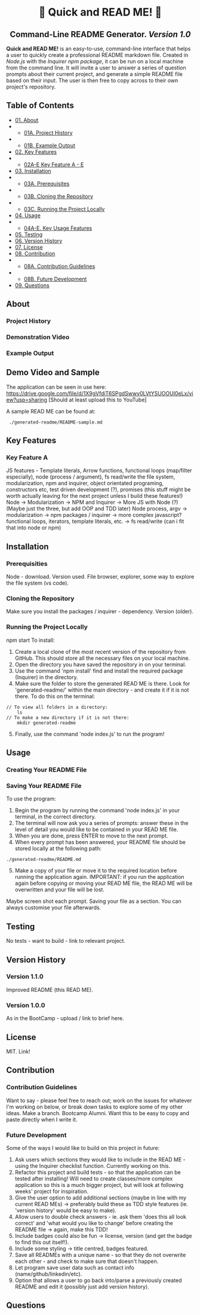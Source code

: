 <h1 align="center"> 🏃 Quick and READ ME! 📝</h1>
<h2 align="center"> Command-Line README Generator. <i> Version 1.0 </i> </h2>
<p><strong>Quick and READ ME!</strong> is an easy-to-use, command-line interface that helps a user to quickly create a professional README markdown file. Created in <em>Node.js</em> with the <em>Inquirer npm package</em>, it can be run on a local machine from the command line. It will invite a user to answer a series of question prompts about their current project, and generate a simple README file based on their input. The user is then free to copy across to their own project's repository. </p>


## Table of Contents
    
* [01. About](#about)
* * [01A. Project History](#project-history)
* * [01B. Example Output](#example-output)
* [02. Key Features](#key-features)
* * [02A-E Key Feature A - E](#key-feature-a)
* [03. Installation](#installation)
* * [03A. Prerequisites](#prerequisities)
* * [03B. Cloning the Repository](#cloning-the-repository)
* * [03C. Running the Project Locally](#running-the-project-locally)
* [04. Usage](#usage)
* * [04A-E. Key Usage Features](#key-usage-a)
* [05. Testing](#testing)
* [06. Version History](#version-history)
* [07. License](#license)
* [08. Contribution](#contribution)
* * [08A. Contribution Guidelines](#contribution-guidelines)
* * [08B. Future Development](#future-development)
* [09. Questions](#questions)

## About
### Project History
### Demonstration Video
### Example Output
## Demo Video and Sample
The application can be seen in use here:  
https://drive.google.com/file/d/1X9gVfdiT6SPgdSwwy0LVtYSUOOUI0eLx/view?usp=sharing
[Should at least upload this to YouTube]

A sample READ ME can be found at:
```
 ./generated-readme/README-sample.md
```
## Key Features
### Key Feature A
JS features - Template literals, Arrow functions, functional loops (map/filter especially), node (process / argument), fs read/write the file system, modularization, npm and inquirer, object orientated programing, constructors etc, test driven development (?), promises (this stuff might be worth actually leaving for the next project unless I build these features!)
Node -> Modularization -> NPM and Inquirer -> More JS with Node (?) (Maybe just the three, but add OOP and TDD later)
Node process, argv -> modularization -> npm packages / inquirer -> more complex javascript? functional loops, iterators, template literals, etc. -> fs read/write (can i fit that into node or npm)
## Installation
### Prerequisities
Node - download. Version used. File browser, explorer, some way to explore the file system (vs code).
### Cloning the Repository
Make sure you install the packages / inquirer - dependency. Version (older). 
### Running the Project Locally
npm start
To install:  
1.  Create a local clone of the most recent version of the repository from GitHub. This should store all the necessary files on your local machine.  
2. Open the directory you have saved the repository in on your terminal.  
3. Use the command 'npm install' find and install the required package (Inquirer) in the directory.  
4. Make sure the folder to store the generated READ ME is there. Look for 'generated-readme/' within the main directory - and create it if it is not there. To do this on the terminal:
```
// To view all folders in a directory:
    ls
// To make a new directory if it is not there:
    mkdir generated-readme
```
5. Finally, use the command 'node index.js' to run the program!
## Usage
### Creating Your README File
### Saving Your README File
To use the program:  
1. Begin the program by running the command 'node index.js' in your terminal, in the correct directory.  
2. The terminal will now ask you a series of prompts: answer these in the level of detail you would like to be contained in your READ ME file.  
3. When you are done, press ENTER to move to the next prompt.  
4. When every prompt has been answered, your README file should be stored locally at the following path:  
``` 
./generated-readme/README.md
```
5. Make a copy of your file or move it to the required location before running the application again. IMPORTANT: if you run the application again before copying or moving your READ ME file, the READ ME will be overwritten and your file will be lost. 

Maybe screen shot each prompt.
Saving your file as a section.
You can always customise your file afterwards. 

## Testing
No tests - want to build - link to relevant project. 
## Version History
### Version 1.1.0
Improved README (this READ ME).
### Version 1.0.0
As in the BootCamp - upload / link to brief here.
## License
MIT. Link!
## Contribution
### Contribution Guidelines
Want to say - please feel free to reach out; work on the issues for whatever I'm working on below, or break down tasks to explore some of my other ideas. Make a branch. Bootcamp Alumni. Want this to be easy to copy and paste directly when I write it. 

### Future Development
Some of the ways I would like to build on this project in future:  
1. Ask users which sections they would like to include in the READ ME - using the Inquirer checklist function. Currently working on this.
2. Refactor this project and build tests - so that the application can be tested after installing! Will need to create classes/more complex application so this is a much bigger project, but will look at following weeks' project for inspiration.
3. Give the user option to add additional sections (maybe in line with my current READ MEs) -> preferably build these as TDD style features (ie. 'version history' would be easy to make).
4. Allow users to double check answers - ie. ask them 'does this all look correct' and 'what would you like to change' before creating the README file -> again, make this TDD!
5. Include badges could also be fun -> license, version (and get the badge to find this out itself!).
6. Include some styling -> title centred, badges featured.
7. Save all READMEs with a unique name - so that they do not overwrite each other - and check to make sure that doesn't happen.
8. Let program save user data such as contact info (name/github/linkedin/etc).
9. Option that allows a user to go back into/parse a previously created README and edit it (possibly just add version history).

## Questions
